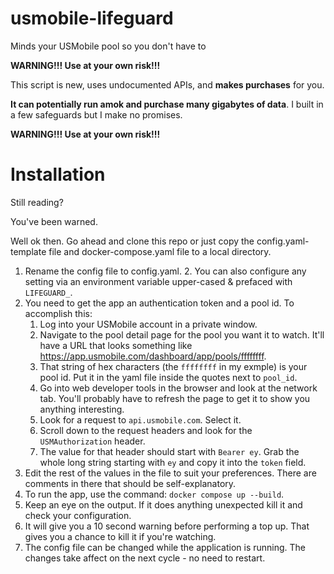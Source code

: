# usmobile-lifeguard
Minds your USMobile pool so you don't have to

**WARNING!!! Use at your own risk!!!**

This script is new, uses undocumented APIs, and **makes purchases** for you.

**It can potentially run amok and purchase many gigabytes of data**. I built in a few safeguards but I make no promises.

**WARNING!!! Use at your own risk!!!**

# Installation
Still reading?

You've been warned.

Well ok then. Go ahead and clone this repo or just copy the config.yaml-template file and docker-compose.yaml file to a local directory.

1. Rename the config file to config.yaml.
   2. You can also configure any setting via an environment variable upper-cased & prefaced with `LIFEGUARD_`.
2. You need to get the app an authentication token and a pool id. To accomplish this:
    1. Log into your USMobile account in a private window.
    2. Navigate to the pool detail page for the pool you want it to watch. It'll have a URL that looks something like https://app.usmobile.com/dashboard/app/pools/ffffffff.
    3. That string of hex characters (the `ffffffff` in my exmple) is your pool id. Put it in the yaml file inside the quotes next to `pool_id`.
    4. Go into web developer tools in the browser and look at the network tab. You'll probably have to refresh the page to get it to show you anything interesting.
    5. Look for a request to `api.usmobile.com`. Select it.
    6. Scroll down to the request headers and look for the `USMAuthorization` header.
    7. The value for that header should start with `Bearer ey`. Grab the whole long string starting with `ey` and copy it into the `token` field.
3. Edit the rest of the values in the file to suit your preferences. There are comments in there that should be self-explanatory.
4. To run the app, use the command: `docker compose up --build`.
5. Keep an eye on the output. If it does anything unexpected kill it and check your configuration.
6. It will give you a 10 second warning before performing a top up. That gives you a chance to kill it if you're watching.
7. The config file can be changed while the application is running. The changes take affect on the next cycle - no need to restart.
